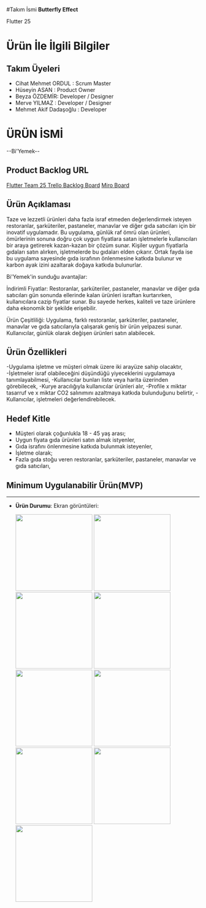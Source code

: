 #Takım İsmi **Butterfly Effect**

Flutter 25

# Ürün İle İlgili Bilgiler

## Takım Üyeleri

- Cihat Mehmet ORDUL : Scrum Master
- Hüseyin ASAN : Product Owner
- Beyza ÖZDEMİR: Developer / Designer
- Merve YILMAZ : Developer / Designer
- Mehmet Akif Dadaşoğlu : Developer 

# ÜRÜN İSMİ
--Bi'Yemek--

## Product Backlog URL

[Flutter Team 25 Trello Backlog Board](https://trello.com/b/fQxinykx/f-25-bootcamp)
[Miro  Board]([https://miro.com/app/board/uXjVMVPsx2o=/?share_link_id=556679816524](https://miro.com/app/board/uXjVOnzORQw=/))

## Ürün Açıklaması
Taze ve lezzetli ürünleri daha fazla israf etmeden değerlendirmek isteyen restoranlar, şarküteriler, pastaneler, manavlar ve diğer gıda satıcıları için bir inovatif uygulamadır. Bu uygulama, günlük raf ömrü olan ürünleri, ömürlerinin sonuna doğru çok uygun fiyatlara satan işletmelerle kullanıcıları bir araya getirerek kazan-kazan bir çözüm sunar. Kişiler uygun fiyatlarla gıdaları satın alırken, işletmelerde bu gıdaları elden çıkarır. Ortak fayda ise bu uygulama sayesinde gıda israfının önlenmesine katkıda bulunur ve karbon ayak izini azaltarak doğaya katkıda bulunurlar.

Bi'Yemek'in sunduğu avantajlar:

İndirimli Fiyatlar: Restoranlar, şarküteriler, pastaneler, manavlar ve diğer gıda satıcıları gün sonunda ellerinde kalan ürünleri israftan kurtarırken, kullanıcılara cazip fiyatlar sunar. Bu sayede herkes, kaliteli ve taze ürünlere daha ekonomik bir şekilde erişebilir.

Ürün Çeşitliliği: Uygulama, farklı restoranlar, şarküteriler, pastaneler, manavlar ve gıda satıcılarıyla çalışarak geniş bir ürün yelpazesi sunar. Kullanıcılar, günlük olarak değişen ürünleri satın alabilecek.

## Ürün Özellikleri
-Uygulama işletme ve müşteri olmak üzere iki arayüze sahip olacaktır,
-İşletmeler israf olabileceğini düşündüğü yiyeceklerini uygulamaya tanımlayabilmesi,
-Kullanıcılar bunları liste veya harita üzerinden görebilecek,
-Kurye aracılığıyla kullanıcılar ürünleri alır,
-Profile x miktar tasarruf ve x miktar CO2 salınımını azaltmaya katkıda bulunduğunu belirtir,
-Kullanıcılar, işletmeleri değerlendirebilecek.

## Hedef Kitle

- Müşteri olarak çoğunlukla 18 - 45 yaş arası;
- Uygun fiyata gıda ürünleri satın almak istyenler,
- Gıda israfını önlenmesine katkıda bulunmak isteyenler,
- İşletme olarak;
- Fazla gıda stoğu veren restoranlar, şarküteriler, pastaneler, manavlar ve gıda satıcıları,

## Minimum Uygulanabilir Ürün(MVP)



---


- **Ürün Durumu**: Ekran görüntüleri:

  <img src="https://github.com/huseyinasan/appjam/blob/master/assets/demo/ss1.png?raw=true" width="200">
  <img src="https://github.com/huseyinasan/appjam/blob/master/assets/demo/ss2.png?raw=true" width="200">
  <img src="https://github.com/huseyinasan/appjam/blob/master/assets/demo/ss3.png?raw=true" width="200">
  <img src="https://github.com/huseyinasan/appjam/blob/master/assets/demo/ss4.png?raw=true" width="200">
  <img src="https://github.com/huseyinasan/appjam/blob/master/assets/demo/ss5.png?raw=true" width="200">
  <img src="https://github.com/huseyinasan/appjam/blob/master/assets/demo/ss6.png?raw=true" width="200">
  <img src="https://github.com/huseyinasan/appjam/blob/master/assets/demo/ss7.png?raw=true" width="200">
  <img src="https://github.com/huseyinasan/appjam/blob/master/assets/demo/ss8.png?raw=true" width="200">
  <img src="https://github.com/huseyinasan/appjam/blob/master/assets/demo/ss9.png?raw=true" width="200">





